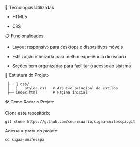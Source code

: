 🚀 Tecnologias Utilizadas

- HTML5

- CSS

📋 Funcionalidades

- Layout responsivo para desktops e dispositivos móveis

- Estilização otimizada para melhor experiência do usuário

- Seções bem organizadas para facilitar o acesso ao sistema


📂 Estrutura do Projeto

`````📂 src/
 ├── 📂 css/
 │   ├── styles.css   # Arquivo principal de estilos
 ├── index.html       # Página inicial
`````
🛠️ Como Rodar o Projeto

Clone este repositório:

```git clone https://github.com/seu-usuario/sigaa-unifesspa.git```

Acesse a pasta do projeto:
```
cd sigaa-unifesspa
```
